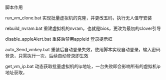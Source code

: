 脚本作用

run_vm_clone.bat 实现批量虚拟机的克隆，并更改五码，执行无人值守安装

rebuild_nvram.bat 重建虚拟机的nvram，也就是bios，更改为最初的clover引导

disable_appleAlert.bat 重装后禁用appleid 登录提示框

auto_Send_vmkey.bat 重装后自动登录失效，使用脚本实现自动登录，输入密码登录，只需执行一次，后续自动登录即生效

get_vm_ip.bat 动态获取批量虚拟机的ip地址，一台失败即会影响所有的虚拟机ip地址获取，


